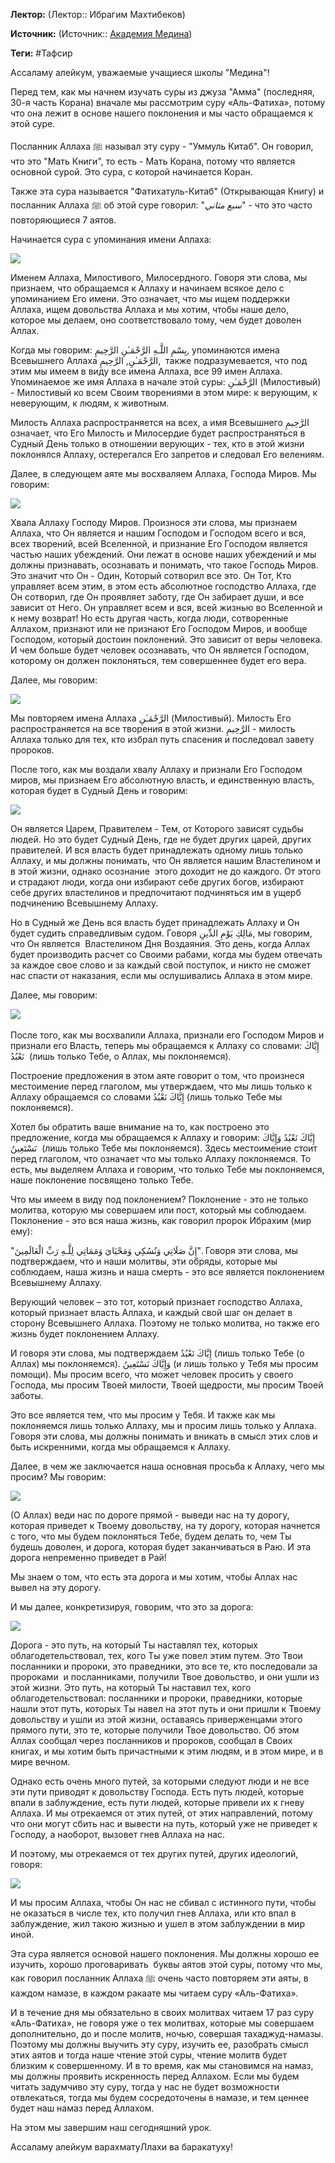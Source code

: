 **Лектор:** (Лектор:: Ибрагим Махтибеков)

**Источник:** (Источник:: [Академия Медина](https://web.medinaschool.org/school/))

**Теги:** #Тафсир

Ассаламу алейкум, уважаемые учащиеся школы "Медина"!


Перед тем, как мы начнем изучать суры из джуза "Амма" (последняя, 30-я часть Корана) вначале мы рассмотрим суру «Аль-Фатиха», потому что она лежит в основе нашего поклонения и мы часто обращаемся к этой суре.


Посланник Аллаха ﷺ называл эту суру - "Уммуль Китаб". Он говорил, что это "Мать Книги", то есть - Мать Корана, потому что является основной сурой. Это сура, с которой начинается Коран.


Также эта сура называется "Фатихатуль-Китаб" (Открывающая Книгу) и посланник Аллаха ﷺ об этой суре говорил: "*سبع مثاني*" - что это часто повторяющиеся 7 аятов.


Начинается сура с упоминания имени Аллаха:


![](https://medinaschool.org/files/images/2020/04/2c90b1d356ff478e2d98118e7a1bff6f.png)


Именем Аллаха, Милостивого, Милосердного. Говоря эти слова, мы признаем, что обращаемся к Аллаху и начинаем всякое дело с упоминанием Его имени. Это означает, что мы ищем поддержки Аллаха, ищем довольства Аллаха и мы хотим, чтобы наше дело, которое мы делаем, оно соответствовало тому, чем будет доволен Аллах.


Когда мы говорим: بِسْمِ اللَّـهِ الرَّحْمَـٰنِ الرَّحِيمِ, упоминаются имена Всевышнего Аллаха الرَّحْمَـٰنِ, الرَّحِيمِ,  также подразумевается, что под этим мы имеем в виду все имена Аллаха, все 99 имен Аллаха. Упоминаемое же имя Аллаха в начале этой суры: الرَّحْمَـٰنِ (Милостивый) - Милостивый ко всем Своим творениями в этом мире: к верующим, к неверующим, к людям, к животным.


Милость Аллаха распространяется на всех, а имя Всевышнего الرَّحِيمِ означает, что Его Милость и Милосердие будет распространяться в Судный День только в отношении верующих - тех, кто в этой жизни поклонялся Аллаху, остерегался Его запретов и следовал Его велениям.


Далее, в следующем аяте мы восхваляем Аллаха, Господа Миров. Мы говорим:


![](https://medinaschool.org/files/images/2020/04/dfc408db42c6d7b65267d4c0a1150982.png)


Хвала Аллаху Господу Миров. Произнося эти слова, мы признаем Аллаха, что Он является и нашим Господом и Господом всего и вся, всех творений, всей Вселенной, и признание Его Господом является частью наших убеждений. Они лежат в основе наших убеждений и мы должны признавать, осознавать и понимать, что такое Господь Миров. Это значит что Он - Один, Который сотворил все это. Он Тот, Кто управляет всем этим, в этом есть абсолютное господство Аллаха, где Он сотворил, где Он проявляет заботу, где Он забирает души, и все зависит от Него. Он управляет всем и вся, всей жизнью во Вселенной и к нему возврат! Но есть другая часть, когда люди, сотворенные Аллахом, признают или не признают Его Господом Миров, и вообще Господом, который достоин поклонений. Это зависит от веры человека. И чем больше будет человек осознавать, что Он является Господом, которому он должен поклоняться, тем совершеннее будет его вера.


Далее, мы говорим:


![](https://medinaschool.org/files/images/2020/04/d3d617c5bfd696f6e98a53483e2b6c88.png)


Мы повторяем имена Аллаха الرَّحْمَـٰنِ (Милостивый). Милость Его распространяется на все творения в этой жизни. الرَّحِيمِ - милость Аллаха только для тех, кто избрал путь спасения и последовал завету пророков.


После того, как мы воздали хвалу Аллаху и признали Его Господом миров, мы признаем Его абсолютную власть, и единственную власть, которая будет в Судный День и говорим:


![](https://medinaschool.org/files/images/2020/04/7f1012feaca3953c2ab71440fdc877c3.png)


Он является Царем, Правителем - Тем, от Которого зависят судьбы людей. Но это будет Судный День, где не будет других царей, других правителей. И вся власть будет принадлежать одному лишь только Аллаху, и мы должны понимать, что Он является нашим Властелином и в этой жизни, однако осознание  этого доходит не до каждого. От этого и страдают люди, когда они избирают себе других богов, избирают себе других властелинов и предпочитают подчиняться им в ущерб подчинению Всевышнему Аллаху.


Но в Судный же День вся власть будет принадлежать Аллаху и Он будет судить справедливым судом. Говоря مَالِكِ يَوْمِ الدِّينِ, мы говорим, что Он является  Властелином Дня Воздаяния. Это день, когда Аллах будет производить расчет со Своими рабами, когда мы будем отвечать за каждое свое слово и за каждый свой поступок, и никто не сможет нас спасти от наказания, если мы ослушивались Аллаха в этом мире.


Далее, мы говорим:


![](https://medinaschool.org/files/images/2020/04/8e25cb4274e760e433ad5eff9aa3b8e1.png) 


После того, как мы восхвалили Аллаха, признали его Господом Миров и признали его Власть, теперь мы обращаемся к Аллаху со словами: إِيَّاكَ نَعْبُدُ  (лишь только Тебе, о Аллах, мы поклоняемся).


Построение предложения в этом аяте говорит о том, что произнеся местоимение перед глаголом, мы утверждаем, что мы лишь только к Аллаху обращаемся со словами إِيَّاكَ نَعْبُدُ (лишь только Тебе мы поклоняемся).


Хотел бы обратить ваше внимание на то, как построено это предложение, когда мы обращаемся к Аллаху и говорим: إِيَّاكَ نَعْبُدُ وَإِيَّاكَ نَسْتَعِينُ  (лишь только Тебе мы поклоняемся). Здесь местоимение стоит перед глаголом, что означает что мы только Аллаху поклоняемся. То есть, мы выделяем Аллаха и говорим, что только Тебе мы поклоняемся, наше поклонение посвящено только Тебе.


Что мы имеем в виду под поклонением? Поклонение - это не только молитва, которую мы совершаем или пост, который мы соблюдаем. Поклонение - это вся наша жизнь, как говорил пророк Ибрахим (мир ему):


"إِنَّ صَلَاتِي وَنُسُكِي وَمَحْيَايَ وَمَمَاتِي لِلَّـهِ رَبِّ الْعَالَمِينَ". Говоря эти слова, мы подтверждаем, что и наши молитвы, эти обряды, которые мы соблюдаем, наша жизнь и наша смерть - это все является поклонением Всевышнему Аллаху.


Верующий человек – это тот, который признает господство Аллаха, который признает власть Аллаха, и каждый свой шаг он делает в сторону Всевышнего Аллаха. Поэтому не только молитва, но также его жизнь будет поклонением Аллаху.


И говоря эти слова, мы подтверждаем إِيَّاكَ نَعْبُدُ (лишь только Тебе (о Аллах) мы поклоняемся). وَإِيَّاكَ نَسْتَعِينُ (и лишь только у Тебя мы просим помощи). Мы просим всего, что может человек просить у своего  Господа, мы просим Твоей милости, Твоей щедрости, мы просим Твоей заботы.


Это все является тем, что мы просим у Тебя. И также как мы поклоняемся лишь только Аллаху, мы и просим лишь только у Аллаха. Говоря эти слова, мы должны понимать и вникать в смысл этих слов и быть искренними, когда мы обращаемся к Аллаху.


Далее, в чем же заключается наша основная просьба к Аллаху, чего мы просим? Мы говорим:


![](https://medinaschool.org/files/images/2020/04/1aeb0e3114f987a9f1809b1b8fcc589c.png)


(О Аллах) веди нас по дороге прямой - выведи нас на ту дорогу, которая приведет к Твоему довольству, на ту дорогу, которая начнется с того, что мы будем поклоняться Тебе, будем делать то, чем Ты будешь доволен, и дорога, которая будет заканчиваться в Раю. И эта дорога непременно приведет в Рай!


Мы знаем о том, что есть эта дорога и мы хотим, чтобы Аллах нас вывел на эту дорогу.


И мы далее, конкретизируя, говорим, что это за дорога:


![](https://medinaschool.org/files/images/2020/04/2d3f7fbed98b66e3cb437403e444add5.png)


Дорога - это путь, на который Ты наставлял тех, которых облагодетельствовал, тех, кого Ты уже повел этим путем. Это Твои посланники и пророки, это праведники, это все те, кто последовали за пророками  и посланниками, получили Твое довольство, и они ушли из этой жизни. Это путь, на который Ты наставил тех, кого облагодетельствовал: посланники и пророки, праведники, которые нашли этот путь, которых Ты навел на этот путь и они пришли к Твоему довольству и ушли из этой жизни, оставаясь приверженцами этого прямого пути, это те, которые получили Твое довольство. Об этом Аллах сообщал через посланников и пророков, сообщал в Своих книгах, и мы хотим быть причастными к этим людям, и в этом мире, и в мире вечном.


Однако есть очень много путей, за которыми следуют люди и не все эти пути приводят к довольству Господа. Есть путь людей, которые впали в заблуждение, есть пути людей, которые привели их к гневу Аллаха. И мы отрекаемся от этих путей, от этих направлений, потому что они могут сбить нас и вывести на путь, который уже не приведет к Господу, а наоборот, вызовет гнев Аллаха на нас.


И поэтому, мы отрекаемся от тех других путей, других идеологий, говоря:


![](https://medinaschool.org/files/images/2020/04/323b47c5bf35d925c7a61a8f1aa5e2b3.png)


И мы просим Аллаха, чтобы Он нас не сбивал с истинного пути, чтобы не оказаться в числе тех, кто получил гнев Аллаха, или кто впал в заблуждение, жил такою жизнью и ушел в этом заблуждении в мир иной.


Эта сура является основой нашего поклонения. Мы должны хорошо ее изучить, хорошо проговаривать  буквы аятов этой суры, потому что мы, как говорил посланник Аллаха ﷺ очень часто повторяем эти аяты, в каждом намазе, в каждом ракаате мы читаем суру «Аль-Фатиха».


И в течение дня мы обязательно в своих молитвах читаем 17 раз суру «Аль-Фатиха», не говоря уже о тех молитвах, которые мы совершаем дополнительно, до и после молитв, ночью, совершая тахаджуд-намазы. Поэтому мы должны выучить эту суру, изучить ее, разобрать смысл этих аятов и тогда наше чтение этой суры, чтение молитв будет близким к совершенному. И в то время, как мы становимся на намаз, мы должны проявить искренность перед Аллахом. Если мы будем читать задумчиво эту суру, тогда у нас не будет возможности отвлекаться, тогда мы будем сосредоточены в намазе, и тем ценнее будет наш намаз перед Аллахом.


На этом мы завершим наш сегодняшний урок.


Ассаламу алейкум варахматуЛлахи ва баракатуху!

